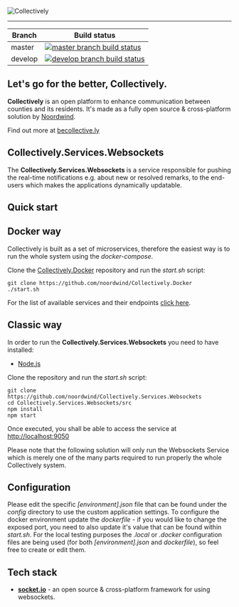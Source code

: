 ![Collectively](https://github.com/noordwind/Collectively/blob/master/assets/collectively_logo.png)

----------------


|Branch             |Build status                                                  
|-------------------|-----------------------------------------------------
|master             |[![master branch build status](https://api.travis-ci.org/noordwind/Collectively.Services.Websockets.svg?branch=master)](https://travis-ci.org/noordwind/Collectively.Services.Websockets)
|develop            |[![develop branch build status](https://api.travis-ci.org/noordwind/Collectively.Services.Websockets.svg?branch=develop)](https://travis-ci.org/noordwind/Collectively.Services.Websockets/branches)

**Let's go for the better, Collectively​​.**
----------------

**Collectively** is an open platform to enhance communication between counties and its residents​. It's made as a fully open source & cross-platform solution by [Noordwind](https://noordwind.com).

Find out more at [becollective.ly](http://becollective.ly)

**Collectively.Services.Websockets**
----------------

The **Collectively.Services.Websockets** is a service responsible for pushing the real-time notifications e.g. about new or resolved remarks, to the end-users which makes the applications dynamically updatable.  

**Quick start**
----------------

## Docker way

Collectively is built as a set of microservices, therefore the easiest way is to run the whole system using the *docker-compose*.

Clone the [Collectively.Docker](https://github.com/noordwind/Collectively.Docker) repository and run the *start.sh* script:

```
git clone https://github.com/noordwind/Collectively.Docker
./start.sh
```

For the list of available services and their endpoints [click here](https://github.com/noordwind/Collectively).

## Classic way

In order to run the **Collectively.Services.Websockets** you need to have installed:
- [Node.js](https://nodejs.org)

Clone the repository and run the *start.sh* script:

```
git clone https://github.com/noordwind/Collectively.Services.Websockets
cd Collectively.Services.Websockets/src
npm install
npm start
```

Once executed, you shall be able to access the service at [http://localhost:9050](http://localhost:9050)

Please note that the following solution will only run the Websockets Service which is merely one of the many parts required to run properly the whole Collectively system.

**Configuration**
----------------

Please edit the specific *[environment].json* file that can be found under the *config* directory to use the custom application settings. To configure the docker environment update the *dockerfile* - if you would like to change the exposed port, you need to also update it's value that can be found within *start.sh*.
For the local testing purposes the *.local* or *.docker* configuration files are being used (for both *[environment].json* and *dockerfile*), so feel free to create or edit them.

**Tech stack**
----------------
- **[socket.io](https://socket.io)** - an open source & cross-platform framework for using websockets.